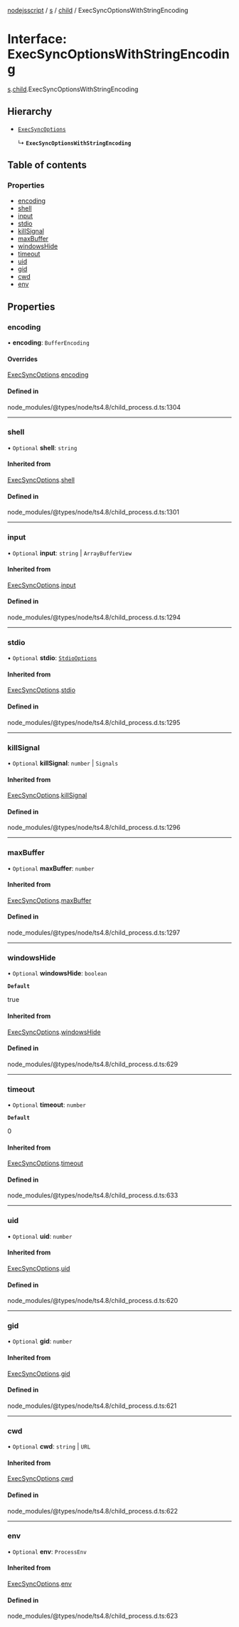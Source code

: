 [nodejsscript](../README.md) / [s](../modules/s.md) / [child](../modules/s.child.md) / ExecSyncOptionsWithStringEncoding

# Interface: ExecSyncOptionsWithStringEncoding

[s](../modules/s.md).[child](../modules/s.child.md).ExecSyncOptionsWithStringEncoding

## Hierarchy

- [`ExecSyncOptions`](s.child.ExecSyncOptions.md)

  ↳ **`ExecSyncOptionsWithStringEncoding`**

## Table of contents

### Properties

- [encoding](s.child.ExecSyncOptionsWithStringEncoding.md#encoding)
- [shell](s.child.ExecSyncOptionsWithStringEncoding.md#shell)
- [input](s.child.ExecSyncOptionsWithStringEncoding.md#input)
- [stdio](s.child.ExecSyncOptionsWithStringEncoding.md#stdio)
- [killSignal](s.child.ExecSyncOptionsWithStringEncoding.md#killsignal)
- [maxBuffer](s.child.ExecSyncOptionsWithStringEncoding.md#maxbuffer)
- [windowsHide](s.child.ExecSyncOptionsWithStringEncoding.md#windowshide)
- [timeout](s.child.ExecSyncOptionsWithStringEncoding.md#timeout)
- [uid](s.child.ExecSyncOptionsWithStringEncoding.md#uid)
- [gid](s.child.ExecSyncOptionsWithStringEncoding.md#gid)
- [cwd](s.child.ExecSyncOptionsWithStringEncoding.md#cwd)
- [env](s.child.ExecSyncOptionsWithStringEncoding.md#env)

## Properties

### encoding

• **encoding**: `BufferEncoding`

#### Overrides

[ExecSyncOptions](s.child.ExecSyncOptions.md).[encoding](s.child.ExecSyncOptions.md#encoding)

#### Defined in

node_modules/@types/node/ts4.8/child_process.d.ts:1304

___

### shell

• `Optional` **shell**: `string`

#### Inherited from

[ExecSyncOptions](s.child.ExecSyncOptions.md).[shell](s.child.ExecSyncOptions.md#shell)

#### Defined in

node_modules/@types/node/ts4.8/child_process.d.ts:1301

___

### input

• `Optional` **input**: `string` \| `ArrayBufferView`

#### Inherited from

[ExecSyncOptions](s.child.ExecSyncOptions.md).[input](s.child.ExecSyncOptions.md#input)

#### Defined in

node_modules/@types/node/ts4.8/child_process.d.ts:1294

___

### stdio

• `Optional` **stdio**: [`StdioOptions`](../modules/s.child.md#stdiooptions)

#### Inherited from

[ExecSyncOptions](s.child.ExecSyncOptions.md).[stdio](s.child.ExecSyncOptions.md#stdio)

#### Defined in

node_modules/@types/node/ts4.8/child_process.d.ts:1295

___

### killSignal

• `Optional` **killSignal**: `number` \| `Signals`

#### Inherited from

[ExecSyncOptions](s.child.ExecSyncOptions.md).[killSignal](s.child.ExecSyncOptions.md#killsignal)

#### Defined in

node_modules/@types/node/ts4.8/child_process.d.ts:1296

___

### maxBuffer

• `Optional` **maxBuffer**: `number`

#### Inherited from

[ExecSyncOptions](s.child.ExecSyncOptions.md).[maxBuffer](s.child.ExecSyncOptions.md#maxbuffer)

#### Defined in

node_modules/@types/node/ts4.8/child_process.d.ts:1297

___

### windowsHide

• `Optional` **windowsHide**: `boolean`

**`Default`**

true

#### Inherited from

[ExecSyncOptions](s.child.ExecSyncOptions.md).[windowsHide](s.child.ExecSyncOptions.md#windowshide)

#### Defined in

node_modules/@types/node/ts4.8/child_process.d.ts:629

___

### timeout

• `Optional` **timeout**: `number`

**`Default`**

0

#### Inherited from

[ExecSyncOptions](s.child.ExecSyncOptions.md).[timeout](s.child.ExecSyncOptions.md#timeout)

#### Defined in

node_modules/@types/node/ts4.8/child_process.d.ts:633

___

### uid

• `Optional` **uid**: `number`

#### Inherited from

[ExecSyncOptions](s.child.ExecSyncOptions.md).[uid](s.child.ExecSyncOptions.md#uid)

#### Defined in

node_modules/@types/node/ts4.8/child_process.d.ts:620

___

### gid

• `Optional` **gid**: `number`

#### Inherited from

[ExecSyncOptions](s.child.ExecSyncOptions.md).[gid](s.child.ExecSyncOptions.md#gid)

#### Defined in

node_modules/@types/node/ts4.8/child_process.d.ts:621

___

### cwd

• `Optional` **cwd**: `string` \| `URL`

#### Inherited from

[ExecSyncOptions](s.child.ExecSyncOptions.md).[cwd](s.child.ExecSyncOptions.md#cwd)

#### Defined in

node_modules/@types/node/ts4.8/child_process.d.ts:622

___

### env

• `Optional` **env**: `ProcessEnv`

#### Inherited from

[ExecSyncOptions](s.child.ExecSyncOptions.md).[env](s.child.ExecSyncOptions.md#env)

#### Defined in

node_modules/@types/node/ts4.8/child_process.d.ts:623
